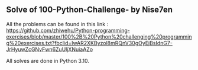 ## Solve of 100-Python-Challenge- by Nise7en 

All the problems can be found in this link :
https://github.com/zhiwehu/Python-programming-exercises/blob/master/100%2B%20Python%20challenging%20programming%20exercises.txt?fbclid=IwAR2XKByzol8mRQnV30gOyEjBsIdnG7-JrHyuwZcGNvFwn6ZuUljXNuiaAZo

All solves are done in Python 3.10. 
